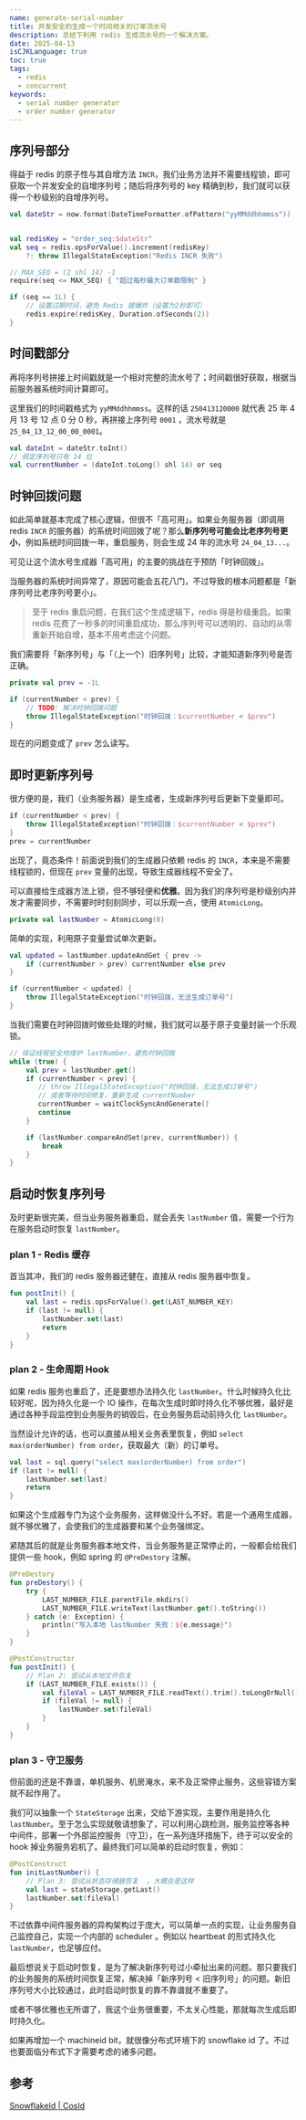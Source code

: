 ```yaml
---
name: generate-serial-number
title: 并发安全的生成一个时间相关的订单流水号
description: 总结下利用 redis 生成流水号的一个解决方案。
date: 2025-04-13
isCJKLanguage: true
toc: true
tags:
  - redis
  - concurrent
keywords:
  - serial number generator
  - order number generator
---
```


## 序列号部分

得益于 redis 的原子性与其自增方法 `INCR`，我们业务方法并不需要线程锁，即可获取一个并发安全的自增序列号；随后将序列号的 key 精确到秒，我们就可以获得一个秒级别的自增序列号。

```kotlin
val dateStr = now.format(DateTimeFormatter.ofPattern("yyMMddhhmmss"))


val redisKey = "order_seq:$dateStr"
val seq = redis.opsForValue().increment(redisKey)
    ?: throw IllegalStateException("Redis INCR 失败")

// MAX_SEQ = (2 shl 14) -1
require(seq <= MAX_SEQ) { "超过每秒最大订单数限制" }

if (seq == 1L) {
    // 设置过期时间，避免 Redis 键爆炸（设置为2秒即可）
    redis.expire(redisKey, Duration.ofSeconds(2))
}
```

## 时间戳部分

再将序列号拼接上时间戳就是一个相对完整的流水号了；时间戳很好获取，根据当前服务器系统时间计算即可。

这里我们的时间戳格式为 `yyMMddhhmmss`。这样的话 `250413120000` 就代表 25 年 4 月 13 号 12 点 0 分 0 秒，再拼接上序列号 `0001` ，流水号就是 `25_04_13_12_00_00_0001`。

```kotlin
val dateInt = dateStr.toInt()
// 假定序列号只有 14 位
val currentNumber = (dateInt.toLong() shl 14) or seq
```

## 时钟回拨问题

如此简单就基本完成了核心逻辑，但很不「高可用」。如果业务服务器（即调用 redis `INCR` 的服务器）的系统时间回拨了呢？那么**新序列号可能会比老序列号更小**，例如系统时间回拨一年，重启服务，则会生成 24 年的流水号 `24_04_13...`。

可见让这个流水号生成器「高可用」的主要的挑战在于预防「时钟回拨」。

当服务器的系统时间异常了，原因可能会五花八门，不过导致的根本问题都是「新序列号比老序列号更小」。

> 至于 redis 重启问题，在我们这个生成逻辑下，redis 得是秒级重启。如果 redis 花费了一秒多的时间重启成功，那么序列号可以透明的、自动的从零重新开始自增，基本不用考虑这个问题。

我们需要将「新序列号」与「（上一个）旧序列号」比较，才能知道新序列号是否正确。

```kotlin
private val prev = -1L
```

```kotlin
if (currentNumber < prev) {
    // TODO: 解决时钟回拨问题
    throw IllegalStateException("时钟回拨：$currentNumber < $prev")
}
```

现在的问题变成了 `prev` 怎么读写。

## 即时更新序列号

很方便的是，我们（业务服务器）是生成者，生成新序列号后更新下变量即可。

```kotlin
if (currentNumber < prev) {
	throw IllegalStateException("时钟回拨：$currentNumber < $prev")
}
prev = currentNumber
```

出现了，竟态条件！前面说到我们的生成器只依赖 redis 的 `INCR`，本来是不需要线程锁的，但现在 `prev` 变量的出现，导致生成器线程不安全了。

可以直接给生成器方法上锁，但不够轻便和**优雅**。因为我们的序列号是秒级别内并发才需要同步，不需要时时刻刻同步，可以乐观一点，使用 `AtomicLong`。

```kotlin
private val lastNumber = AtomicLong(0)
```

简单的实现，利用原子变量尝试单次更新。

```kotlin
val updated = lastNumber.updateAndGet { prev ->
    if (currentNumber > prev) currentNumber else prev
}

if (currentNumber < updated) {
    throw IllegalStateException("时钟回拨，无法生成订单号")
}
```

当我们需要在时钟回拨时做些处理的时候，我们就可以基于原子变量封装一个乐观锁。

```kotlin
// 保证线程安全地维护 lastNumber，避免时钟回拨
while (true) {
    val prev = lastNumber.get()
    if (currentNumber < prev) {
       // throw IllegalStateException("时钟回拨，无法生成订单号")
       // 或者等待时间修复，重新生成 currentNumber
       currentNumber = waitClockSyncAndGenerate()
       continue
    }

    if (lastNumber.compareAndSet(prev, currentNumber)) {
        break
    }
}
```

## 启动时恢复序列号

及时更新很完美，但当业务服务器重启，就会丢失 `lastNumber` 值，需要一个行为在服务启动时恢复 `lastNumber`。

### plan 1 - Redis 缓存

首当其冲，我们的 redis 服务器还健在，直接从 redis 服务器中恢复。

```kotlin
fun postInit() {
	val last = redis.opsForValue().get(LAST_NUMBER_KEY)
	if (last != null) {
	    lastNumber.set(last)
	    return
	}
}
```

### plan 2 - 生命周期 Hook

如果 redis 服务也重启了，还是要想办法持久化 `lastNumber`。什么时候持久化比较好呢，因为持久化是一个 IO 操作，在每次生成时即时持久化不够优雅，最好是通过各种手段监控到业务服务的销毁后，在业务服务启动前持久化 `lastNumber`。

当然设计允许的话，也可以直接从相关业务表里恢复，例如 `select max(orderNumber) from order`，获取最大（新）的订单号。

```kotlin
val last = sql.query("select max(orderNumber) from order")
if (last != null) {
	lastNumber.set(last)
	return
}
```

如果这个生成器专门为这个业务服务，这样做没什么不好。若是一个通用生成器，就不够优雅了，会使我们的生成器要和某个业务强绑定。

紧随其后的就是业务服务器本地文件，当业务服务是正常停止的，一般都会给我们提供一些 hook，例如 spring 的 `@PreDestory` 注解。

```kotlin
@PreDestory
fun preDestory() {
	try {
	    LAST_NUMBER_FILE.parentFile.mkdirs()
	    LAST_NUMBER_FILE.writeText(lastNumber.get().toString())
	} catch (e: Exception) {
	    println("写入本地 lastNumber 失败：${e.message}")
	}
}

@PostConstructor
fun postInit() {
	// Plan 2: 尝试从本地文件恢复
	if (LAST_NUMBER_FILE.exists()) {
	    val fileVal = LAST_NUMBER_FILE.readText().trim().toLongOrNull()
	    if (fileVal != null) {
	        lastNumber.set(fileVal)
	    }
	}
}
```

### plan 3 - 守卫服务

但前面的还是不靠谱，单机服务、机房淹水，来不及正常停止服务，这些容错方案就不起作用了。

我们可以抽象一个 `StateStorage` 出来，交给下游实现，主要作用是持久化 `lastNumber`。至于怎么实现就敬请想象了，可以利用心跳检测，服务监控等各种中间件，部署一个外部监控服务（守卫），在一系列连环措施下，终于可以安全的 hook 掉业务服务宕机了。最终我们可以简单的启动时恢复，例如：

```kotlin
@PostConstruct
fun initLastNumber() {
	// Plan 3: 尝试从状态存储器恢复  ，大概会是这样
	val last = stateStorage.getLast()
	lastNumber.set(fileVal)
}
```

不过依靠中间件服务器的异构架构过于庞大，可以简单一点的实现，让业务服务自己监控自己，实现一个内部的 scheduler 。例如以 heartbeat 的形式持久化 `lastNumber`，也足够应付。

最后想说关于启动时恢复，是为了解决新序列号过小牵扯出来的问题。那只要我们的业务服务的系统时间恢复正常，解决掉「新序列号 < 旧序列号」的问题。新旧序列号大小比较通过，此时启动时恢复的靠不靠谱就不重要了。

或者不够优雅也无所谓了，我这个业务很重要，不太关心性能，那就每次生成后即时持久化。

如果再增加一个 machineid bit，就很像分布式环境下的 snowflake id 了。不过也要面临分布式下才需要考虑的诸多问题。

## 参考

[SnowflakeId | CosId](https://cosid.ahoo.me/guide/snowflake.html)
